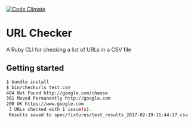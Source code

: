 [![Code Climate](https://codeclimate.com/github/HarlemSquirrel/url-checker/badges/gpa.svg)](https://codeclimate.com/github/HarlemSquirrel/url-checker)

# URL Checker

A Ruby CLI for checking a list of URLs in a CSV file

## Getting started

```sh
$ bundle install
$ bin/checkurls test.csv
404 Not Found http://google.com/cheese
301 Moved Permanently http://google.com
200 OK https://www.google.com
 3 URLs checked with 1 issue(s).
 Results saved to spec/fixtures/test_results_2017-02-19-11:44:27.csv
```
